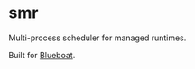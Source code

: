 # smr

Multi-process scheduler for managed runtimes.

Built for [Blueboat](https://github.com/losfair/blueboat).

